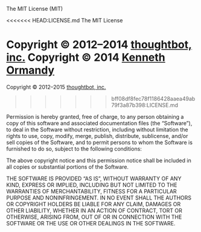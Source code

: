 The MIT License (MIT)

<<<<<<< HEAD:LICENSE.md
The MIT License

Copyright © 2012–2014 [thoughtbot, inc.](http://thoughtbot.com)
Copyright © 2014 [Kenneth Ormandy](http://kennethormandy.com)
=======
Copyright © 2012–2015 [thoughtbot, inc.](http://thoughtbot.com)
>>>>>>> bff08df8fec78f1186428aaea49ab79f3a87b398:LICENSE.md

Permission is hereby granted, free of charge, to any person obtaining a copy
of this software and associated documentation files (the “Software”), to deal
in the Software without restriction, including without limitation the rights
to use, copy, modify, merge, publish, distribute, sublicense, and/or sell
copies of the Software, and to permit persons to whom the Software is
furnished to do so, subject to the following conditions:

The above copyright notice and this permission notice shall be included in all
copies or substantial portions of the Software.

THE SOFTWARE IS PROVIDED “AS IS”, WITHOUT WARRANTY OF ANY KIND, EXPRESS OR
IMPLIED, INCLUDING BUT NOT LIMITED TO THE WARRANTIES OF MERCHANTABILITY,
FITNESS FOR A PARTICULAR PURPOSE AND NONINFRINGEMENT. IN NO EVENT SHALL THE
AUTHORS OR COPYRIGHT HOLDERS BE LIABLE FOR ANY CLAIM, DAMAGES OR OTHER
LIABILITY, WHETHER IN AN ACTION OF CONTRACT, TORT OR OTHERWISE, ARISING FROM,
OUT OF OR IN CONNECTION WITH THE SOFTWARE OR THE USE OR OTHER DEALINGS IN THE
SOFTWARE.
